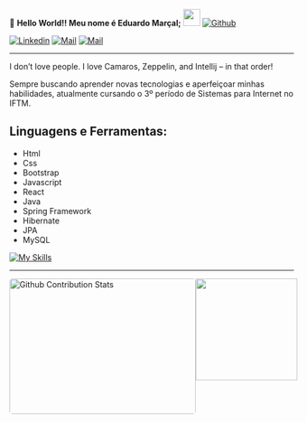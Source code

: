 📝 **Hello World!! Meu nome é Eduardo Marçal;** <img src="https://media.giphy.com/media/WUlplcMpOCEmTGBtBW/giphy.gif" width="30">  [![Github](https://img.shields.io/github/followers/EduardoMarcal-347?label=Follow%20Me&style=social)](https://github.com/EduardoMarcal-347)

[![Linkedin](https://img.shields.io/badge/LinkedIn-Eduardo%20Marçal-blue?logo=Linkedin&logoColor=blue&labelColor=black)](https://br.linkedin.com/in/eduardo-mar%C3%A7al-de-souza-filho-9037231b4)
[![Mail](https://img.shields.io/badge/Gmail-edumsfilho347@gmail.com-red?logo=Gmail&logoColor=Red&labelColor=black)](mailto:edumsfilho347@gmail.com)
[![Mail](https://img.shields.io/badge/Instagram-marcalv07-white?logo=Instagram&logoColor=Pink&labelColor=black)](https://www.instagram.com/edumv__07/?next=%2F)
<hr>

I don’t love people. I love Camaros, Zeppelin, and Intellij – in that order!

Sempre buscando aprender novas tecnologias e aperfeiçoar minhas habilidades, atualmente cursando o 3º período de Sistemas para Internet no IFTM. 

Linguagens e Ferramentas:
-
- Html
- Css
- Bootstrap
- Javascript
- React
- Java
- Spring Framework
- Hibernate
- JPA
- MySQL

[![My Skills](https://skills.thijs.gg/icons?i=html,css,bootstrap,js,react,vite,java,spring,hibernate,mysql,kotlin,github,git)](https://skills.thijs.gg)
<hr>
<p style="display: flex; justify-contect: space-between;">
<img style="border-radius: 5px; margin-bottom: 5px" alt="Github Contribution Stats" width="330px" height="240px" src="https://github-contribution-stats.vercel.app/api/?username=EduardoMarcal-347" />
<img height="180em" src="https://github-readme-stats.vercel.app/api/top-langs/?username=EduardoMarcal-347&layout=compact&langs_count=7&theme=dracula"/>
</p>


